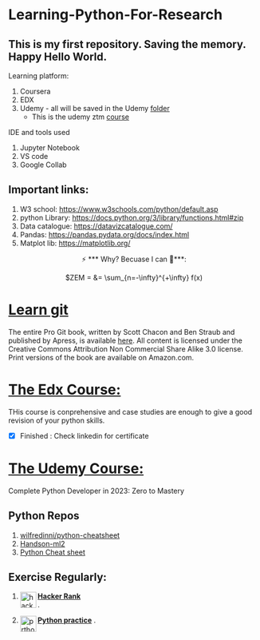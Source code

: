 # Learning-Python-For-Research
## This is my first repository. Saving the memory. Happy Hello World.

</r>Learning platform:</r>
1. Coursera
2. EDX
3. Udemy - all will be saved in the Udemy [folder](./udemy/)
    - This is the udemy ztm [course](#the-udemy-course)

IDE and tools used
1. Jupyter Notebook
2. VS code
3. Google Collab

## Important links:

1. W3 school: https://www.w3schools.com/python/default.asp
2. python Library: https://docs.python.org/3/library/functions.html#zip
3. Data catalogue: https://datavizcatalogue.com/
4. Pandas: https://pandas.pydata.org/docs/index.html
5. Matplot lib: https://matplotlib.org/

<p align="center">⚡ *** Why? Becuase I can 🍾***: </p>
<p align ="center"> $ZEM = &= \sum_{n=-\infty}^{+\infty} f(x) </p>

# [Learn git](https://git-scm.com/book/en/v2)

The entire Pro Git book, written by Scott Chacon and Ben Straub and published by Apress, is available [here](https://git-scm.com/book/en/v2). All content is licensed under the Creative Commons Attribution Non Commercial Share Alike 3.0 license. Print versions of the book are available on Amazon.com.

# [The Edx Course:](https://learning.edx.org/course/course-v1:HarvardX+PH526x+2T2021/home)

THis course is conprehensive and case studies are enough to give a good revision of your python skills. 
- [x] Finished : Check linkedin for certificate

# [The Udemy Course:](https://www.udemy.com/course/complete-python-developer-zero-to-mastery/learn/lecture/15575518#overview)
Complete Python Developer in 2023: Zero to Mastery


## Python Repos
1. [wilfredinni/python-cheatsheet](wilfredinni/python-cheatsheet)
2. [Handson-ml2](https://github.com/zaheenSyed/handson-ml2)
3. [Python Cheat sheet](https://github.com/zaheenSyed/python-cheatsheet-1)

## Exercise Regularly:

1. <a href="https://www.hackerrank.com/dashboard"> <img align="left" alt="hacker Rank" width="32px" src="https://upload.wikimedia.org/wikipedia/commons/4/40/HackerRank_Icon-1000px.png"></a>

    [**Hacker Rank**](https://www.hackerrank.com/dashboard")    
    .

2. <a href="https://www.practicepython.org/"><img align="left" alt="prthon practice" width= "32px" src="https://www.practicepython.org/assets/img/logo.png"></a>

    [**Python practice**](https://www.practicepython.org/)
    .


